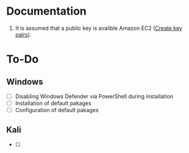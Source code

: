 # Documentation

1. It is assumed that a public key is avalible Amazon EC2 ([Create key pairs](https://docs.aws.amazon.com/AWSEC2/latest/UserGuide/create-key-pairs.html#create-key-pair-cloudformation)).

# To-Do

## Windows
- [ ] Disabling Windows Defender via PowerShell during installation
- [ ] Installation of default pakages
- [ ] Configuration of default pakages

## Kali
- [ ] 
